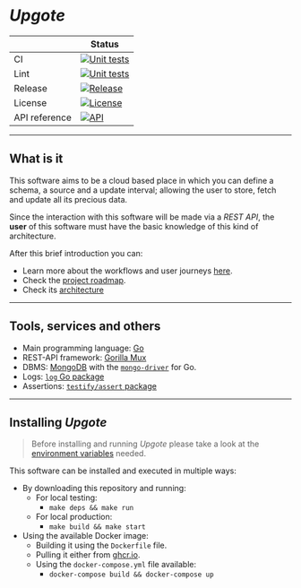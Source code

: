 # _Upgote_

|                        | Status                                                       |
| ---------------------- | ------------------------------------------------------------ |
| CI                     | [![Unit tests](https://github.com/harvestcore/upgote/actions/workflows/tests.yml/badge.svg)](https://github.com/harvestcore/upgote/actions/workflows/tests.yml) |
| Lint                     | [![Unit tests](https://github.com/harvestcore/upgote/actions/workflows/golint.yml/badge.svg)](https://github.com/harvestcore/upgote/actions/workflows/golint.yml) |
| Release                | [![Release](https://img.shields.io/github/v/release/harvestcore/upgote)](https://github.com/harvestcore/upgote/releases) |
| License                | [![License](https://img.shields.io/github/license/harvestcore/upgote)](https://www.gnu.org/licenses/gpl-3.0) |
| API reference          | [![API](https://img.shields.io/badge/-API-informational)](./doc/endpoints/endpoints.md) |

---

## What is it

This software aims to be a cloud based place in which you can define a schema, a source and a update interval; allowing the user to store, fetch and update all its precious data.

Since the interaction with this software will be made via a _REST API_, the **user** of this software must have the basic knowledge of this kind of architecture.

After this brief introduction you can:

- Learn more about the workflows and user journeys [here](doc/architecture-workflows.md).
- Check the [project roadmap](doc/roadmap.md).
- Check its [architecture](doc/architecture.md)
---

## Tools, services and others

- Main programming language: [Go](https://golang.org/)
- REST-API framework: [Gorilla Mux](https://github.com/gorilla/mux)
- DBMS: [MongoDB](https://www.mongodb.com/) with the [`mongo-driver`](https://godoc.org/go.mongodb.org/mongo-driver) for Go.
- Logs: [`log` Go package](https://golang.org/pkg/log/)
- Assertions: [`testify/assert` package](https://godoc.org/github.com/stretchr/testify/assert)

---

## Installing _Upgote_

> Before installing and running _Upgote_ please take a look at the [environment variables](doc/envvars.md) needed.

This software can be installed and executed in multiple ways:

- By downloading this repository and running:
  - For local testing:
    - `make deps && make run`
  - For local production:
    - `make build && make start`
- Using the available Docker image:
  - Building it using the `Dockerfile` file.
  - Pulling it either from [ghcr.io](https://github.com/users/harvestcore/packages/container/package/upgote).
  - Using the `docker-compose.yml` file available:
    - `docker-compose build && docker-compose up`
